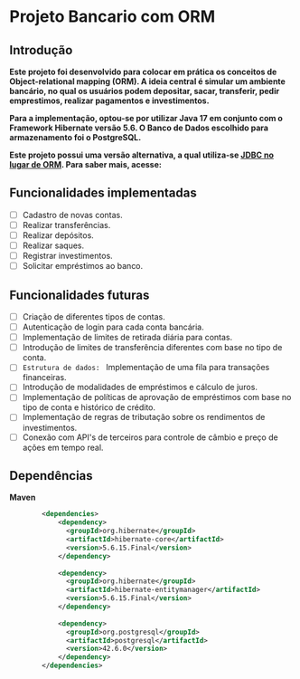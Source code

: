 # Projeto Bancario com ORM

## Introdução

**Este projeto foi desenvolvido para colocar em prática os conceitos de Object-relational mapping (ORM). 
A ideia central é simular um ambiente bancário, no qual os usuários podem depositar, sacar, transferir, 
pedir emprestimos, realizar pagamentos e investimentos.**

**Para a implementação, optou-se por utilizar Java 17 em conjunto com o Framework Hibernate versão 5.6.
O Banco de Dados escolhido para armazenamento foi o PostgreSQL.**

**Este projeto possui uma versão alternativa, a qual utiliza-se [JDBC no lugar de ORM](https://github.com/JoaoPedrodeSousa/ProjetoBancario). Para saber mais, acesse:**

## Funcionalidades implementadas

- [ ] Cadastro de novas contas.
- [ ] Realizar transferências.
- [ ] Realizar depósitos.
- [ ] Realizar saques.
- [ ] Registrar investimentos.
- [ ] Solicitar empréstimos ao banco.

## Funcionalidades futuras
- [ ] Criação de diferentes tipos de contas.
- [ ] Autenticação de login para cada conta bancária.
- [ ] Implementação de limites de retirada diária para contas.
- [ ] Introdução de limites de transferência diferentes com base no tipo de conta.
- [ ] `Estrutura de dados: ` Implementação de uma fila para transações financeiras.
- [ ] Introdução de modalidades de empréstimos e cálculo de juros.
- [ ] Implementação de políticas de aprovação de empréstimos com base no tipo de conta e histórico de crédito.
- [ ] Implementação de regras de tributação sobre os rendimentos de investimentos.
- [ ] Conexão com API's de terceiros para controle de câmbio e preço de ações em tempo real.

## Dependências

**Maven**
```XML
        <dependencies>
            <dependency>
              <groupId>org.hibernate</groupId>
              <artifactId>hibernate-core</artifactId>
              <version>5.6.15.Final</version>
            </dependency>
        
            <dependency>
              <groupId>org.hibernate</groupId>
              <artifactId>hibernate-entitymanager</artifactId>
              <version>5.6.15.Final</version>
            </dependency>
        
            <dependency>
              <groupId>org.postgresql</groupId>
              <artifactId>postgresql</artifactId>
              <version>42.6.0</version>
            </dependency>
        </dependencies>
```

